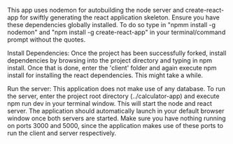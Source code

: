 This app uses nodemon for autobuilding the node server and create-react-app for swiftly generating the react application skeleton. Ensure you have these dependencies globally installed. To do so type in "npmm install -g nodemon" and "npm install -g create-react-app" in your terminal/command prompt without the quotes.

Install Dependencies:
Once the project has been successfully forked, install dependencies by browsing into the project directory and typing in npm install. Once that is done, enter the 'client' folder and again execute npm install for installing the react dependencies. This might take a while.

Run the server:
This application does not make use of any database. To run the server, enter the project root directory (../calculator-app) and execute npm run dev in your terminal window. This will start the node and react server. The application should automatically launch in your default browser window once both servers are started. Make sure you have nothing running on ports 3000 and 5000, since the application makes use of these ports to run the client and server respectively.
